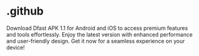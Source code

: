 # .github
Download Dfast APK 1.1 for Android and iOS to access premium features and tools effortlessly. Enjoy the latest version with enhanced performance and user-friendly design. Get it now for a seamless experience on your device!
